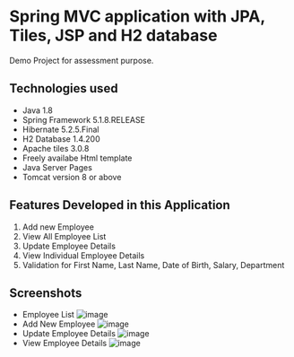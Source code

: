 # Spring MVC application with JPA, Tiles, JSP and H2 database

Demo Project for assessment purpose.

##  Technologies used

* Java 1.8
* Spring Framework 5.1.8.RELEASE
* Hibernate 5.2.5.Final
* H2 Database 1.4.200
* Apache tiles 3.0.8
* Freely availabe Html template
* Java Server Pages
* Tomcat version 8 or above

## Features Developed in this Application

1. Add new Employee
2. View All Employee List
3. Update Employee Details
4. View Individual Employee Details
5. Validation for First Name, Last Name, Date of Birth, Salary, Department

## Screenshots
 * Employee List
![image](https://user-images.githubusercontent.com/42187193/173702585-b082fcb9-14b1-4945-82d9-765ea06bc330.png)
 * Add New Employee
![image](https://user-images.githubusercontent.com/42187193/173702668-6ff8e5a8-b555-4581-ae53-9a505b5b5434.png)
 * Update Employee Details
![image](https://user-images.githubusercontent.com/42187193/173702720-4f391c49-53b0-4b1f-b115-bb479dde61d1.png)
 * View Employee Details
![image](https://user-images.githubusercontent.com/42187193/173702760-4032ae51-78c5-4253-b674-697fe6a177cc.png)

